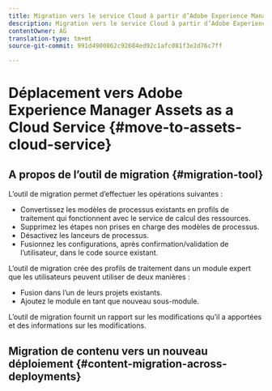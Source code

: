 ```yaml
---
title: Migration vers le service Cloud à partir d’Adobe Experience Manager 6.x
description: Migration vers le service Cloud à partir d’Adobe Experience Manager 6.x
contentOwner: AG
translation-type: tm+mt
source-git-commit: 991d4900862c92684ed92c1afc081f3e2d76c7ff

---
```



# Déplacement vers Adobe Experience Manager Assets as a Cloud Service {#move-to-assets-cloud-service}

<!-- About the need to move from previous AEM deployment to a cloud service deployment. And how does Adobe help do it OOTB?
-->

## A propos de l’outil de migration {#migration-tool}

<!-- 
Link back to information about the tool in the Experience Manager as a Cloud Service docs if the tool works the same for Sites and Assets. Document the Assets-specific information here.

* What is the migration tool called? Is there a branding term for it?
* How much do we want to elaborate about the Pattern Detector rules? Is there a branding term for it?
* Before migrating using the tool, is any prepping required?
* See CQ-4271901

-->

L’outil de migration permet d’effectuer les opérations suivantes :

* Convertissez les modèles de processus existants en profils de traitement qui fonctionnent avec le service de calcul des ressources.
* Supprimez les étapes non prises en charge des modèles de processus.
* Désactivez les lanceurs de processus.
* Fusionnez les configurations, après confirmation/validation de l’utilisateur, dans le code source existant.

L’outil de migration crée des profils de traitement dans un module expert que les utilisateurs peuvent utiliser de deux manières :

* Fusion dans l’un de leurs projets existants.
* Ajoutez le module en tant que nouveau sous-module.

L’outil de migration fournit un rapport sur les modifications qu’il a apportées et des informations sur les modifications.

<!--  

What is the output of the tool, besides migrated content.

Give details about reports and logs of the tool. 

* How to access the report, including required permissions.
* How to read/interpret the report.
* Location of logs. How to read the logs.
* What common errors to look for. Troubleshooting for these errors.

-->

## Migration de contenu vers un nouveau déploiement {#content-migration-across-deployments}
